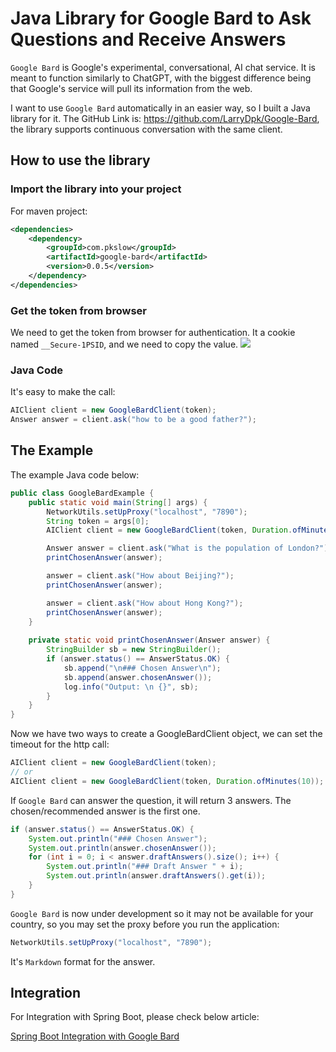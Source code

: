 
# Java Library for Google Bard to Ask Questions and Receive Answers

`Google Bard` is Google's experimental, conversational, AI chat service. It is meant to function similarly to ChatGPT, with the biggest difference being that Google's service will pull its information from the web.

I want to use `Google Bard` automatically in an easier way, so I built a Java library for it. The GitHub Link is: https://github.com/LarryDpk/Google-Bard, the library supports continuous conversation with the same client.


## How to use the library
### Import the library into your project

For maven project:
```xml
<dependencies>
    <dependency>
        <groupId>com.pkslow</groupId>
        <artifactId>google-bard</artifactId>
        <version>0.0.5</version>
    </dependency>
</dependencies>
```

### Get the token from browser
We need to get the token from browser for authentication. It a cookie named `__Secure-1PSID`, and we need to copy the value.
![](https://pkslow.oss-cn-shenzhen.aliyuncs.com/images/2023/03/google-bard-python-chatbot.sessionid.png)

### Java Code
It's easy to make the call:
```java
AIClient client = new GoogleBardClient(token);
Answer answer = client.ask("how to be a good father?");
```



## The Example
The example Java code below:
```java
public class GoogleBardExample {
    public static void main(String[] args) {
        NetworkUtils.setUpProxy("localhost", "7890");
        String token = args[0];
        AIClient client = new GoogleBardClient(token, Duration.ofMinutes(10));

        Answer answer = client.ask("What is the population of London?");
        printChosenAnswer(answer);

        answer = client.ask("How about Beijing?");
        printChosenAnswer(answer);

        answer = client.ask("How about Hong Kong?");
        printChosenAnswer(answer);
    }
    
    private static void printChosenAnswer(Answer answer) {
        StringBuilder sb = new StringBuilder();
        if (answer.status() == AnswerStatus.OK) {
            sb.append("\n### Chosen Answer\n");
            sb.append(answer.chosenAnswer());
            log.info("Output: \n {}", sb);
        }
    }
}
```


Now we have two ways to create a GoogleBardClient object, we can set the timeout for the http call:
```java
AIClient client = new GoogleBardClient(token);
// or
AIClient client = new GoogleBardClient(token, Duration.ofMinutes(10));
```



If `Google Bard` can answer the question, it will return 3 answers.
The chosen/recommended answer is the first one.

```java
if (answer.status() == AnswerStatus.OK) {
    System.out.println("### Chosen Answer");
    System.out.println(answer.chosenAnswer());
    for (int i = 0; i < answer.draftAnswers().size(); i++) {
        System.out.println("### Draft Answer " + i);
        System.out.println(answer.draftAnswers().get(i));
    }
}
```

`Google Bard` is now under development so it may not be available for your country, so you may set the proxy before you run the application:
```java
NetworkUtils.setUpProxy("localhost", "7890");
```


It's `Markdown` format for the answer.

## Integration
For Integration with Spring Boot, please check below article:

[Spring Boot Integration with Google Bard](https://www.pkslow.com/archives/spring-boot-google-bard)
